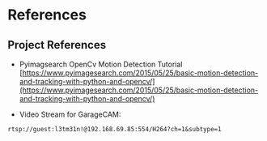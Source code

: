 # References

## Project References

* Pyimagsearch OpenCv Motion Detection Tutorial [https://www.pyimagesearch.com/2015/05/25/basic-motion-detection-and-tracking-with-python-and-opencv/](https://www.pyimagesearch.com/2015/05/25/basic-motion-detection-and-tracking-with-python-and-opencv/)



* Video Stream for GarageCAM: 

```text
rtsp://guest:l3tm31n!@192.168.69.85:554/H264?ch=1&subtype=1
```



